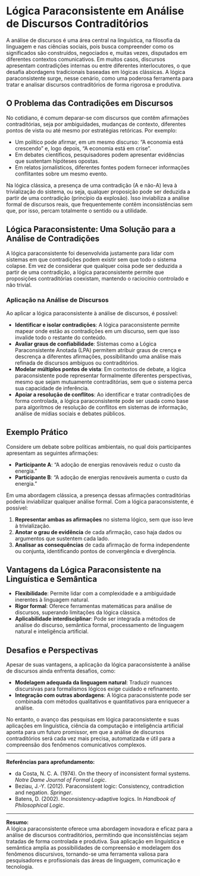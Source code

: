 # Lógica Paraconsistente em Análise de Discursos Contraditórios

A análise de discursos é uma área central na linguística, na filosofia da linguagem e nas ciências sociais, pois busca compreender como os significados são construídos, negociados e, muitas vezes, disputados em diferentes contextos comunicativos. Em muitos casos, discursos apresentam contradições internas ou entre diferentes interlocutores, o que desafia abordagens tradicionais baseadas em lógicas clássicas. A lógica paraconsistente surge, nesse cenário, como uma poderosa ferramenta para tratar e analisar discursos contraditórios de forma rigorosa e produtiva.

## O Problema das Contradições em Discursos

No cotidiano, é comum deparar-se com discursos que contêm afirmações contraditórias, seja por ambiguidades, mudanças de contexto, diferentes pontos de vista ou até mesmo por estratégias retóricas. Por exemplo:

- Um político pode afirmar, em um mesmo discurso: “A economia está crescendo” e, logo depois, “A economia está em crise”.
- Em debates científicos, pesquisadores podem apresentar evidências que sustentam hipóteses opostas.
- Em relatos jornalísticos, diferentes fontes podem fornecer informações conflitantes sobre um mesmo evento.

Na lógica clássica, a presença de uma contradição (A e não-A) leva à trivialização do sistema, ou seja, qualquer proposição pode ser deduzida a partir de uma contradição (princípio da explosão). Isso inviabiliza a análise formal de discursos reais, que frequentemente contêm inconsistências sem que, por isso, percam totalmente o sentido ou a utilidade.

## Lógica Paraconsistente: Uma Solução para a Análise de Contradições

A lógica paraconsistente foi desenvolvida justamente para lidar com sistemas em que contradições podem existir sem que todo o sistema colapse. Em vez de considerar que qualquer coisa pode ser deduzida a partir de uma contradição, a lógica paraconsistente permite que proposições contraditórias coexistam, mantendo o raciocínio controlado e não trivial.

### Aplicação na Análise de Discursos

Ao aplicar a lógica paraconsistente à análise de discursos, é possível:

- **Identificar e isolar contradições**: A lógica paraconsistente permite mapear onde estão as contradições em um discurso, sem que isso invalide todo o restante do conteúdo.
- **Avaliar graus de confiabilidade**: Sistemas como a Lógica Paraconsistente Anotada (LPA) permitem atribuir graus de crença e descrença a diferentes afirmações, possibilitando uma análise mais refinada de discursos ambíguos ou contraditórios.
- **Modelar múltiplos pontos de vista**: Em contextos de debate, a lógica paraconsistente pode representar formalmente diferentes perspectivas, mesmo que sejam mutuamente contraditórias, sem que o sistema perca sua capacidade de inferência.
- **Apoiar a resolução de conflitos**: Ao identificar e tratar contradições de forma controlada, a lógica paraconsistente pode ser usada como base para algoritmos de resolução de conflitos em sistemas de informação, análise de mídias sociais e debates públicos.

## Exemplo Prático

Considere um debate sobre políticas ambientais, no qual dois participantes apresentam as seguintes afirmações:

- **Participante A**: “A adoção de energias renováveis reduz o custo da energia.”
- **Participante B**: “A adoção de energias renováveis aumenta o custo da energia.”

Em uma abordagem clássica, a presença dessas afirmações contraditórias poderia inviabilizar qualquer análise formal. Com a lógica paraconsistente, é possível:

1. **Representar ambas as afirmações** no sistema lógico, sem que isso leve à trivialização.
2. **Anotar o grau de evidência** de cada afirmação, caso haja dados ou argumentos que sustentem cada lado.
3. **Analisar as consequências** de cada afirmação de forma independente ou conjunta, identificando pontos de convergência e divergência.

## Vantagens da Lógica Paraconsistente na Linguística e Semântica

- **Flexibilidade**: Permite lidar com a complexidade e a ambiguidade inerentes à linguagem natural.
- **Rigor formal**: Oferece ferramentas matemáticas para análise de discursos, superando limitações da lógica clássica.
- **Aplicabilidade interdisciplinar**: Pode ser integrada a métodos de análise do discurso, semântica formal, processamento de linguagem natural e inteligência artificial.

## Desafios e Perspectivas

Apesar de suas vantagens, a aplicação da lógica paraconsistente à análise de discursos ainda enfrenta desafios, como:

- **Modelagem adequada da linguagem natural**: Traduzir nuances discursivas para formalismos lógicos exige cuidado e refinamento.
- **Integração com outras abordagens**: A lógica paraconsistente pode ser combinada com métodos qualitativos e quantitativos para enriquecer a análise.

No entanto, o avanço das pesquisas em lógica paraconsistente e suas aplicações em linguística, ciência da computação e inteligência artificial aponta para um futuro promissor, em que a análise de discursos contraditórios será cada vez mais precisa, automatizada e útil para a compreensão dos fenômenos comunicativos complexos.

---

**Referências para aprofundamento:**

- da Costa, N. C. A. (1974). On the theory of inconsistent formal systems. *Notre Dame Journal of Formal Logic*.
- Beziau, J.-Y. (2012). Paraconsistent logic: Consistency, contradiction and negation. *Springer*.
- Batens, D. (2002). Inconsistency-adaptive logics. In *Handbook of Philosophical Logic*.

---

**Resumo:**  
A lógica paraconsistente oferece uma abordagem inovadora e eficaz para a análise de discursos contraditórios, permitindo que inconsistências sejam tratadas de forma controlada e produtiva. Sua aplicação em linguística e semântica amplia as possibilidades de compreensão e modelagem dos fenômenos discursivos, tornando-se uma ferramenta valiosa para pesquisadores e profissionais das áreas de linguagem, comunicação e tecnologia.